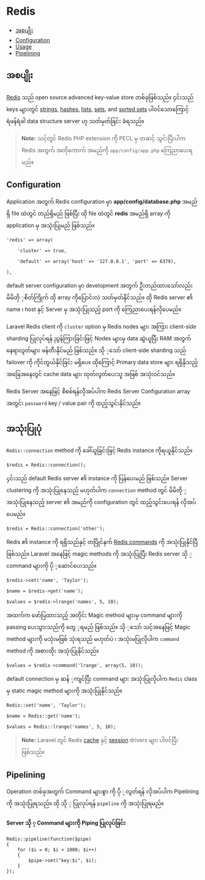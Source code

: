 # Redis

- [အစပျိုး](#introduction)
- [Configuration](#configuration)
- [Usage](#usage)
- [Pipelining](#pipelining)

<a name="introduction"></a>
## အစပျိုး

[Redis](http://redis.io) သည် open source advanced key-value store တစ်ခုဖြစ်သည်။  ၄င်းသည် keys များတွင် [strings](http://redis.io/topics/data-types#strings), [hashes](http://redis.io/topics/data-types#hashes), [lists](http://redis.io/topics/data-types#lists), [sets](http://redis.io/topics/data-types#sets), and [sorted sets](http://redis.io/topics/data-types#sorted-sets) ပါဝင်သောကြောင့်  ရံဖန်ရံခါ  data structure server ဟု သတ်မှတ်ခြင်း ခံရသည်။   

> **Note:** သင့်တွင် Redis PHP extension ကို PECL မှ တဆင့် သွင်းပြီးပါက Redis အတွက် အတိုကောက် အမည်ကို `app/config/app.php` ကြေညာပေးရမည်။

<a name="configuration"></a>
## Configuration

Application အတွက် Redis configuration မှာ **app/config/database.php**  အမည်ရှိ file ထဲတွင် တည်ရှိမည် ဖြစ်ပြီး ထို file ထဲတွင်  **redis** 
အမည်ရှိ array ကို application မှ အသုံးပြုမည် ဖြစ်သည်။


	'redis' => array(

		'cluster' => true,

		'default' => array('host' => '127.0.0.1', 'port' => 6379),

	),

default server configuration မှာ development အတွက် ဦးတည်ထားသော်လည်း မိမိတို ့စိတ်ကြိုက် ထို array ကိုပြောင်းလဲ သတ်မှတ်နိုင်သည်။ 
ထို Redis server ၏ name ၊ host နှင့် Server မှ အသုံးပြုသည့် port ကို ကြေညာပေးရန်လိုပေမည်။


 Laravel Redis client ကို `cluster` option မှ Redis nodes များ အကြား client-side sharding ပြုလုပ်ရန် ညွန်ကြားခြင်းဖြင့် Nodes များမှ data ဆွဲယူပြီး RAM အတွက် နေရာလွတ်များ ဖန်တီးနိုင်မည် ဖြစ်သည်။ သို ့သော် client-side sharding သည် failover ကို ကိုင်တွယ်နိုင်ခြင်း မရှိပေ။ ထိုကြောင့်
 Primary data store များ ရရှိနိုသည့် အခြေအနေတွင် cache data များ ထုတ်လွတ်ပေးသူ အဖြစ် အသုံးဝင်သည်။

Redis Server အနေဖြင့် စိစစ်ရန်လိုအပ်ပါက Redis Server Configuration array အတွင်း `password` key / value pair ကို ထည့်သွင်းနိုင်သည်။

<a name="usage"></a>
## အသုံးပြုပုံ


 `Redis::connection` method ကို ခေါ်ယူခြင်းဖြင့် Redis instance ကိုရယူနိုင်သည်။

	$redis = Redis::connection();

၄င်းသည် default Redis server ၏ instance ကို ပြန်ပေးမည် ဖြစ်သည်။ Server clustering ကို အသုံးပြုနေသည် မဟုတ်ပါက `connection` method 
တွင် မိမိတို ့ အသုံးပြုနေသည့် server ၏ အမည်ကို configuration တွင် ထည့်သွင်းပေးရန် လိုအပ်ပေမည်။

	$redis = Redis::connection('other');

Redis ၏ instance ကို ရရှိသည်နှင့် တပြိုင်နက် [Redis commands](http://redis.io/commands) ကို အသုံးပြုနိုင်ပြီ ဖြစ်သည်။ Laravel အနေဖြင့် magic methods ကို အသုံးပြုပြီး Redis server သို ့ command များကို ပို ့ဆောင်ပေးသည်။

	$redis->set('name', 'Taylor');

	$name = $redis->get('name');

	$values = $redis->lrange('names', 5, 10);


အထက်က ဖော်ပြထားသည့် အတိုင်း Magic method များမှ command များကို passing ပေးသွားသည်ကို တွေ ့ရမည် ဖြစ်သည်။ သို ့သော် သင့်အနေဖြင့် Magic method များကို မသုံးမဖြစ် သုံးရသည် မဟုတ်ပဲ ၊ အသုံးမပြုလိုပါက `command` method ကို အစားထိုး အသုံးပြုနိုင်သည်။

	$values = $redis->command('lrange', array(5, 10));

default connection  မှ ဆန် ့ကျင်ပြီး command များ အသုံးပြုလိုပါက `Redis` class မှ static magic method များကို အသုံးပြုနိုင်သည်။

	Redis::set('name', 'Taylor');

	$name = Redis::get('name');

	$values = Redis::lrange('names', 5, 10);

> **Note:** Laravel တွင် Redis [cache](cache) နှင့် [session](/docs/session.md) drivers များ ပါဝင်ပြီး ဖြစ်သည်။

<a name="pipelining"></a>
## Pipelining

Operation တစ်ခုအတွက် Command များစွာ ကို ပို ့လွတ်ရန် လိုအပ်ပါက Pipelining ကို အသုံးပြုရသည်။ ထို သို ့ ပြုလုပ်ရန် `pipeline`  ကို အသုံးပြုရမည်။

#### Server သို ့ Command များကို Piping ပြုလုပ်ခြင်း 

	Redis::pipeline(function($pipe)
	{
		for ($i = 0; $i < 1000; $i++)
		{
			$pipe->set("key:$i", $i);
		}
	});